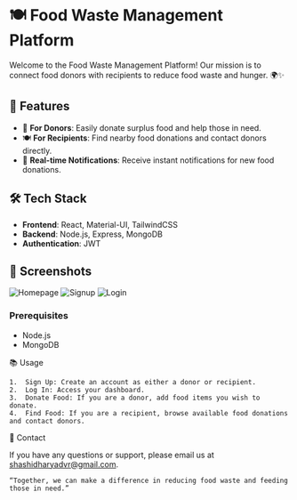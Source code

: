 # 🍽️ Food Waste Management Platform

Welcome to the Food Waste Management Platform! Our mission is to connect food donors with recipients to reduce food waste and hunger. 🌍✨

## 🚀 Features

- 🥗 **For Donors**: Easily donate surplus food and help those in need.
- 🍽️ **For Recipients**: Find nearby food donations and contact donors directly.
- 🔔 **Real-time Notifications**: Receive instant notifications for new food donations.

## 🛠️ Tech Stack

- **Frontend**: React, Material-UI, TailwindCSS
- **Backend**: Node.js, Express, MongoDB
- **Authentication**: JWT

## 📸 Screenshots

![Homepage](./screenshots/homepage.png)
![Signup](./screenshots/signup.png)
![Login](./screenshots/login.png)


### Prerequisites

- Node.js
- MongoDB

📚 Usage

	1.	Sign Up: Create an account as either a donor or recipient.
	2.	Log In: Access your dashboard.
	3.	Donate Food: If you are a donor, add food items you wish to donate.
	4.	Find Food: If you are a recipient, browse available food donations and contact donors.

📧 Contact

If you have any questions or support, please email us at shashidharyadvr@gmail.com.

	“Together, we can make a difference in reducing food waste and feeding those in need.”
